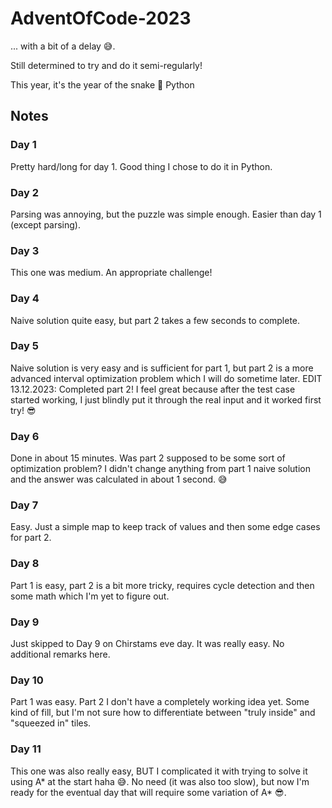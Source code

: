 # AdventOfCode-2023

... with a bit of a delay 😅.

Still determined to try and do it semi-regularly!

This year, it's the year of the snake 🐍 Python


## Notes

### Day 1

Pretty hard/long for day 1. Good thing I chose to do it in Python.

### Day 2

Parsing was annoying, but the puzzle was simple enough. Easier than day 1 (except parsing).

### Day 3

This one was medium. An appropriate challenge!

### Day 4

Naive solution quite easy, but part 2 takes a few seconds to complete.


### Day 5

Naive solution is very easy and is sufficient for part 1, but part 2 is a more advanced interval optimization problem which I will do sometime later.
EDIT 13.12.2023: Completed part 2! I feel great because after the test case started working, I just blindly put it through the real input and it worked first try! 😎 

### Day 6

Done in about 15 minutes. Was part 2 supposed to be some sort of optimization problem? I didn't change anything from part 1 naive solution and the answer was calculated in about 1 second. 😅

### Day 7

Easy. Just a simple map to keep track of values and then some edge cases for part 2.

### Day 8

Part 1 is easy, part 2 is a bit more tricky, requires cycle detection and then some math which I'm yet to figure out.

### Day 9

Just skipped to Day 9 on Chirstams eve day. It was really easy. No additional remarks here.

### Day 10

Part 1 was easy. Part 2 I don't have a completely working idea yet. Some kind of fill, but I'm not sure how to differentiate between "truly inside" and "squeezed in" tiles.

### Day 11

This one was also really easy, BUT I complicated it with trying to solve it using A* at the start haha 😅. No need (it was also too slow), but now I'm ready for the eventual day that will require some variation of A* 😎.